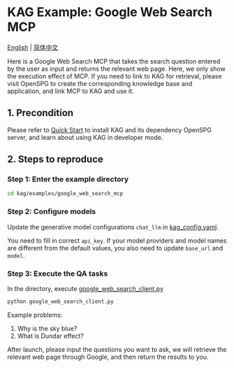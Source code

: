 # KAG Example: Google Web Search MCP

[English](./README.md) |
[简体中文](./README_cn.md)

Here is a Google Web Search MCP that takes the search question entered by the user as input and returns the relevant web page. Here, we only show the execution effect of MCP. If you need to link to KAG for retrieval, please visit OpenSPG to create the corresponding knowledge base and application, and link MCP to KAG and use it.

## 1. Precondition

Please refer to [Quick Start](https://openspg.yuque.com/ndx6g9/cwh47i/rs7gr8g4s538b1n7) to install KAG and its dependency OpenSPG server, and learn about using KAG in developer mode.

## 2. Steps to reproduce

### Step 1: Enter the example directory

```bash
cd kag/examples/google_web_search_mcp
```

### Step 2: Configure models

Update the generative model configurations ``chat_llm`` in [kag_config.yaml](./kag_config.yaml).

You need to fill in correct ``api_key``. If your model providers and model names are different from the default values, you also need to update ``base_url`` and ``model``.

### Step 3: Execute the QA tasks

In the directory, execute [google_web_search_client.py](./google_web_search_client.py) 

```bash
python google_web_search_client.py
```

Example problems:

1. Why is the sky blue?
2. What is Dundar effect?

After launch, please input the questions you want to ask, we will retrieve the relevant web page through Google, and then return the results to you.

